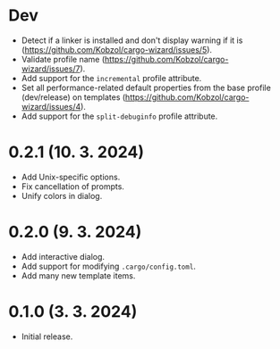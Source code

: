# Dev

- Detect if a linker is installed and don't display warning if it is (https://github.com/Kobzol/cargo-wizard/issues/5).
- Validate profile name (https://github.com/Kobzol/cargo-wizard/issues/7).
- Add support for the `incremental` profile attribute.
- Set all performance-related default properties from the base profile (dev/release) on
  templates (https://github.com/Kobzol/cargo-wizard/issues/4).
- Add support for the `split-debuginfo` profile attribute.

# 0.2.1 (10. 3. 2024)

- Add Unix-specific options.
- Fix cancellation of prompts.
- Unify colors in dialog.

# 0.2.0 (9. 3. 2024)

- Add interactive dialog.
- Add support for modifying `.cargo/config.toml`.
- Add many new template items.

# 0.1.0 (3. 3. 2024)

- Initial release.
